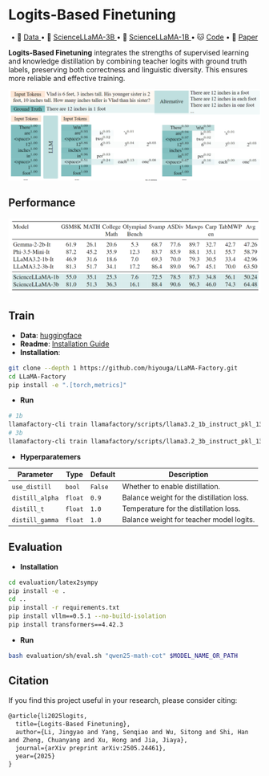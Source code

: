 # Logits-Based Finetuning
<p align="center">
• 🤗 <a href="https://huggingface.co/datasets/JingyaoLi/Science-Logits-1.2M" target="_blank">Data </a> 
• 🤗 <a href="https://huggingface.co/JingyaoLi/ScienceLLaMA-3b" target="_blank">ScienceLLaMA-3B </a> 
• 🤗 <a href="https://huggingface.co/JingyaoLi/ScienceLLaMA-1b" target="_blank">ScienceLLaMA-1B </a> 
• 🐱 <a href="https://github.com/dvlab-research/Logits-Based-Finetuning" target="_blank">Code</a> 
• 📃 <a href="https://arxiv.org/abs/2505.24461" target="_blank">Paper</a>
</p>

**Logits-Based Finetuning** integrates the strengths of supervised learning and knowledge distillation by combining teacher logits with ground truth labels, preserving both correctness and linguistic diversity. This ensures more reliable and effective training.  

<div style="text-align: center;">
    <img src="./images/example.png" alt="example" />
</div>

## Performance
<div style="text-align: center;">
    <img src="./images/performance.png" alt="performance" />
</div>

## Train
- **Data**: [huggingface](https://huggingface.co/datasets/JingyaoLi/Science-Logits-1.2M)
- **Readme**: [Installation Guide](https://github.com/hiyouga/LLaMA-Factory?tab=readme-ov-file#installation)
- **Installation**:
```bash
git clone --depth 1 https://github.com/hiyouga/LLaMA-Factory.git
cd LLaMA-Factory
pip install -e ".[torch,metrics]"
```
- **Run**
```bash
# 1b
llamafactory-cli train llamafactory/scripts/llama3.2_1b_instruct_pkl_1300k_e1_warmup0.1_cosinelr1e-6_seed42_maxl2048_a0.9_t1.0_logp5_freqt_0_b1.0_r1.0.yaml
# 3b
llamafactory-cli train llamafactory/scripts/llama3.2_3b_instruct_pkl_1300k_e1_warmup0.1_cosinelr1e-6_seed42_maxl2048_a0.9_t1.0_logp5_freqt_0_b1.0_r1.0.yaml
```

- **Hyperparatemers**

| Parameter | Type | Default | Description |
|-----------|------|---------|-------------|
| `use_distill` | `bool` | `False` | Whether to enable distillation. |
| `distill_alpha` | `float` | `0.9` | Balance weight for the distillation loss. |
| `distill_t` | `float` | `1.0` | Temperature for the distillation loss. |
| `distill_gamma` | `float` | `1.0` | Balance weight for teacher model logits. |

## Evaluation

- **Installation**
```bash
cd evaluation/latex2sympy
pip install -e .
cd ..
pip install -r requirements.txt 
pip install vllm==0.5.1 --no-build-isolation
pip install transformers==4.42.3
```

- **Run**
```bash
bash evaluation/sh/eval.sh "qwen25-math-cot" $MODEL_NAME_OR_PATH
```

## Citation
If you find this project useful in your research, please consider citing:

```
@article{li2025logits,
  title={Logits-Based Finetuning},
  author={Li, Jingyao and Yang, Senqiao and Wu, Sitong and Shi, Han and Zheng, Chuanyang and Xu, Hong and Jia, Jiaya},
  journal={arXiv preprint arXiv:2505.24461},
  year={2025}
}
```
